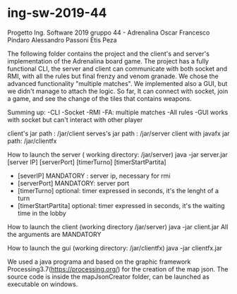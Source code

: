 # ing-sw-2019-44
Progetto Ing. Software 2019 gruppo 44 - Adrenalina
Oscar Francesco Pindaro
Alessandro Passoni
Etis Peza

The following folder contains the project and the client's and server's implementation of the Adrenalina board game.
The project has a fully functional CLI, the server and client can communicate with both socket and RMI, with all the rules but final frenzy and venom granade.
We chose the advanced functionality "multiple matches".
We implemented also a GUI, but we didn't manage to attach the logic. So far, It can connect with socket, join a game, and see the change of the tiles that contains weapons.

Summing up:
-CLI
-Socket
-RMI
-FA: multiple matches
-All rules
-GUI works with socket but can't interact with other player


client's jar path : /jar/client
serves's jar path : /jar/server
client with javafx jar path: /jar/clientfx

How to launch the server ( working directory: /jar/server)
java -jar server.jar [server IP] [serverPort] [timerTurno] [timerStartPartita]
- [severIP] MANDATORY : server ip, necessary for rmi
- [serverPort] MANDATORY: server port
- [timerTurno] optional: timer expressed in seconds, it's the lenght of a turn
- [timerStartPartita] optional: timer expressed in seconds, it's the waiting time in the lobby

How to launch the client (working directory /jar/server)
java -jar client.jar <server Ip> <serverPort> <client IP>
All the arguments are MANDATORY

How to launch the gui (working directory: /jar/clientfx)
java -jar clientfx.jar <serverIP> <serverPort>

We used a java programa and based on the graphic framework Processing3.7(https://processing.org/) for the creation of the map json. The source code is inside the mapJsonCreator folder, can be launched as executable on windows.
